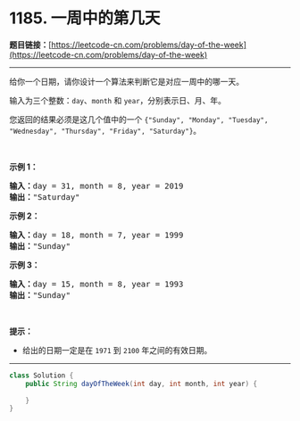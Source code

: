 # 1185. 一周中的第几天

**题目链接：**[https://leetcode-cn.com/problems/day-of-the-week](https://leetcode-cn.com/problems/day-of-the-week)

---

<div class="content__1Y2H">
 <div class="notranslate">
  <p>给你一个日期，请你设计一个算法来判断它是对应一周中的哪一天。</p> 
  <p>输入为三个整数：<code>day</code>、<code>month</code> 和&nbsp;<code>year</code>，分别表示日、月、年。</p> 
  <p>您返回的结果必须是这几个值中的一个&nbsp;<code>{"Sunday", "Monday", "Tuesday", "Wednesday", "Thursday", "Friday", "Saturday"}</code>。</p> 
  <p>&nbsp;</p> 
  <p><strong>示例 1：</strong></p> 
  <pre class="language-text"><strong>输入：</strong>day = 31, month = 8, year = 2019
<strong>输出：</strong>"Saturday"
</pre> 
  <p><strong>示例 2：</strong></p> 
  <pre class="language-text"><strong>输入：</strong>day = 18, month = 7, year = 1999
<strong>输出：</strong>"Sunday"
</pre> 
  <p><strong>示例 3：</strong></p> 
  <pre class="language-text"><strong>输入：</strong>day = 15, month = 8, year = 1993
<strong>输出：</strong>"Sunday"
</pre> 
  <p>&nbsp;</p> 
  <p><strong>提示：</strong></p> 
  <ul> 
   <li>给出的日期一定是在&nbsp;<code>1971</code> 到&nbsp;<code>2100</code>&nbsp;年之间的有效日期。</li> 
  </ul> 
 </div>
</div>

---

```java
class Solution {
    public String dayOfTheWeek(int day, int month, int year) {
        
    }
}
```